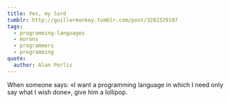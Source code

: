 ```yaml
---
title: Yes, my lord
tumblr: http://guillermonkey.tumblr.com/post/3282329107
tags:
  - programming-languages
  - morons
  - programmers
  - programming
quote:
  author: Alan Perlis
---
```


When someone says: «I want a programming language in which I need only say what I wish done», give him a lollipop.
